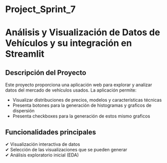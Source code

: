 # Project_Sprint_7
# Análisis y Visualización de Datos de Vehículos y su integración en Streamlit

## Descripción del Proyecto
Este proyecto proporciona una aplicación web para explorar y analizar datos del mercado de vehículos usados. La aplicación permite:

- Visualizar distribuciones de precios, modelos y características técnicas
- Presenta botones para la generación de histogramas y graficos de dispersión
- Presenta checkboxes para la generación de estos mismo graficos

## Funcionalidades principales
✔ Visualización interactiva de datos  
✔ Selección de las visualizaciones que se pueden generar  
✔ Análisis exploratorio inicial (EDA)  
  
